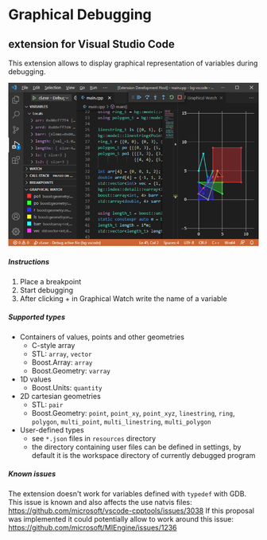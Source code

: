 # Graphical Debugging
## extension for Visual Studio Code

This extension allows to display graphical representation of variables during debugging.

![Graphical Debugging](resources/extension.png)

##### Instructions

1. Place a breakpoint
2. Start debugging
3. After clicking + in Graphical Watch write the name of a variable

##### Supported types

* Containers of values, points and other geometries
  * C-style array
  * STL: `array`, `vector`
  * Boost.Array: `array`
  * Boost.Geometry: `varray`
* 1D values
  * Boost.Units: `quantity`   
* 2D cartesian geometries
  * STL: `pair`
  * Boost.Geometry: `point`, `point_xy`, `point_xyz`, `linestring`, `ring`, `polygon`, `multi_point`, `multi_linestring`, `multi_polygon`
* User-defined types
  * see `*.json` files in `resources` directory
  * the directory containing user files can be defined in settings, by default it is the workspace directory of currently debugged program

##### Known issues

The extension doesn't work for variables defined with `typedef` with GDB.
This issue is known and also affects the use natvis files: https://github.com/microsoft/vscode-cpptools/issues/3038
If this proposal was implemented it could potentially allow to work around this issue: https://github.com/microsoft/MIEngine/issues/1236
